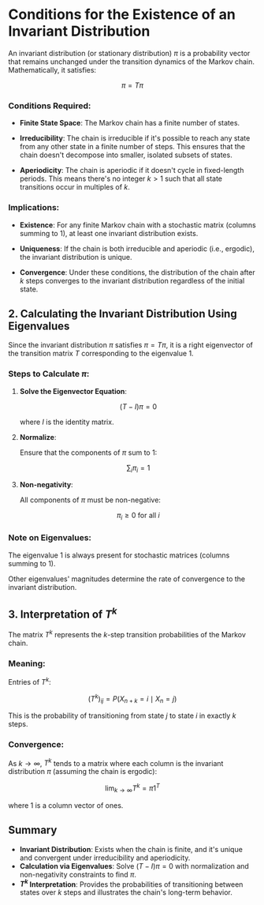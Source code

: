 # Conditions for the Existence of an Invariant Distribution

An invariant distribution (or stationary distribution) $\pi$ is a probability vector that remains unchanged under the transition dynamics of the Markov chain. Mathematically, it satisfies:

$$\pi = T \pi$$

### Conditions Required:

- **Finite State Space**: The Markov chain has a finite number of states.

- **Irreducibility**: The chain is irreducible if it's possible to reach any state from any other state in a finite number of steps. This ensures that the chain doesn't decompose into smaller, isolated subsets of states.

- **Aperiodicity**: The chain is aperiodic if it doesn't cycle in fixed-length periods. This means there's no integer $k > 1$ such that all state transitions occur in multiples of $k$.

### Implications:

- **Existence**: For any finite Markov chain with a stochastic matrix (columns summing to 1), at least one invariant distribution exists.

- **Uniqueness**: If the chain is both irreducible and aperiodic (i.e., ergodic), the invariant distribution is unique.

- **Convergence**: Under these conditions, the distribution of the chain after $k$ steps converges to the invariant distribution regardless of the initial state.

## 2. Calculating the Invariant Distribution Using Eigenvalues

Since the invariant distribution $\pi$ satisfies $\pi = T \pi$, it is a right eigenvector of the transition matrix $T$ corresponding to the eigenvalue 1.

### Steps to Calculate $\pi$:

1. **Solve the Eigenvector Equation**:

   $$(T - I) \pi = 0$$

   where $I$ is the identity matrix.

2. **Normalize**:

   Ensure that the components of $\pi$ sum to 1:

   $$\sum_i \pi_i = 1$$

3. **Non-negativity**:

   All components of $\pi$ must be non-negative:

   $$\pi_i \geq 0 \text{ for all } i$$

### Note on Eigenvalues:

The eigenvalue 1 is always present for stochastic matrices (columns summing to 1).

Other eigenvalues' magnitudes determine the rate of convergence to the invariant distribution.

## 3. Interpretation of $T^k$

The matrix $T^k$ represents the $k$-step transition probabilities of the Markov chain.

### Meaning:

Entries of $T^k$:

$$(T^k)_{ij} = P(X_{n+k} = i \mid X_n = j)$$

This is the probability of transitioning from state $j$ to state $i$ in exactly $k$ steps.

### Convergence:

As $k \to \infty$, $T^k$ tends to a matrix where each column is the invariant distribution $\pi$ (assuming the chain is ergodic):

$$\lim_{k \to \infty} T^k = \pi 1^T$$

where $1$ is a column vector of ones.

## Summary

- **Invariant Distribution**: Exists when the chain is finite, and it's unique and convergent under irreducibility and aperiodicity.
- **Calculation via Eigenvalues**: Solve $(T - I) \pi = 0$ with normalization and non-negativity constraints to find $\pi$.
- **$T^k$ Interpretation**: Provides the probabilities of transitioning between states over $k$ steps and illustrates the chain's long-term behavior.

